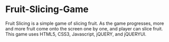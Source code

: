 # Fruit-Slicing-Game
Fruit Slicing is a simple game of slicing fruit. As the game progresses, more and more fruit come onto the screen one by one, and player can slice fruit. This game uses HTML5, CSS3, Javascript, jQUERY, and jQUERYUI.
